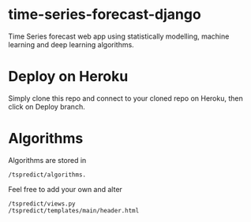 # time-series-forecast-django
Time Series forecast web app using statistically modelling, machine learning and deep learning algorithms.

# Deploy on Heroku
Simply clone this repo and connect to your cloned repo on Heroku, then click on Deploy branch.

# Algorithms
Algorithms are stored in 
```
/tspredict/algorithms.
```

Feel free to add your own and alter 
```
/tspredict/views.py
/tspredict/templates/main/header.html
```

